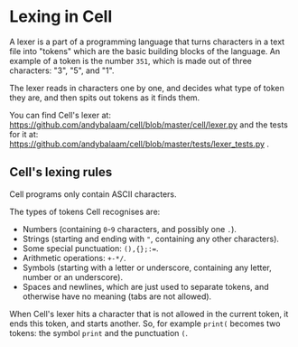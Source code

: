 # Lexing in Cell

A lexer is a part of a programming language that turns characters in a text
file into "tokens" which are the basic building blocks of the language.  An
example of a token is the number `351`, which is made out of three characters:
"3", "5", and "1".

The lexer reads in characters one by one, and decides what type of token they
are, and then spits out tokens as it finds them.

You can find Cell's lexer at:
https://github.com/andybalaam/cell/blob/master/cell/lexer.py
and the tests for it at:
https://github.com/andybalaam/cell/blob/master/tests/lexer_tests.py .

## Cell's lexing rules

Cell programs only contain ASCII characters.

The types of tokens Cell recognises are:

* Numbers (containing `0`-`9` characters, and possibly one `.`).
* Strings (starting and ending with `"`, containing any other characters).
* Some special punctuation: `(),{};:=`.
* Arithmetic operations: `+-*/`.
* Symbols (starting with a letter or underscore, containing any letter, number
  or an underscore).
* Spaces and newlines, which are just used to separate tokens, and
  otherwise have no meaning (tabs are not allowed).

When Cell's lexer hits a character that is not allowed in the current token,
it ends this token, and starts another.  So, for example `print(` becomes two
tokens: the symbol `print` and the punctuation `(`.

